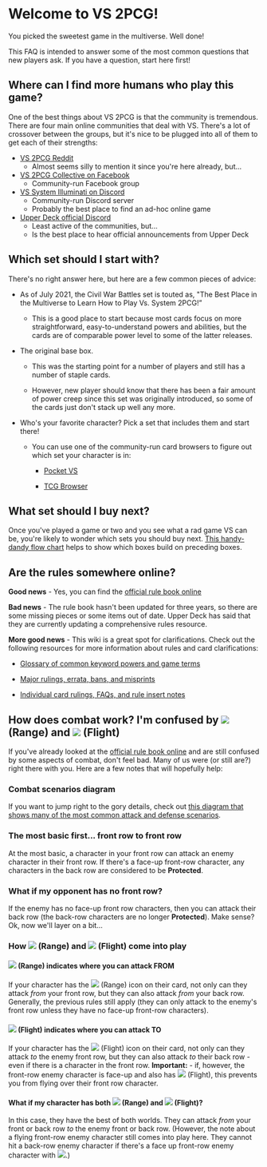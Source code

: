 # Welcome to VS 2PCG!
You picked the sweetest game in the multiverse. Well done!

This FAQ is intended to answer some of the most common questions that new players ask. If you have a question, start here first!

## Where can I find more humans who play this game?
One of the best things about VS 2PCG is that the community is tremendous. There are four main online communities that deal with VS. There's a lot of crossover between the groups, but it's nice to be plugged into all of them to get each of their strengths:

 - [VS 2PCG Reddit](https://www.reddit.com/r/VS2PCG/)
	 - Almost seems silly to mention it since you're here already, but...
 - [VS 2PCG Collective on Facebook](https://www.facebook.com/groups/860168987351982)
	 - Community-run Facebook group
 - [VS System Illuminati on Discord](https://discord.gg/yDB9MDfm)
	 - Community-run Discord server
	 - Probably the best place to find an ad-hoc online game
 - [Upper Deck official Discord](https://discord.gg/uHMaBXWD)
	 - Least active of the communities, but...
	 - Is the best place to hear official announcements from Upper Deck
 

## Which set should I start with? 
There's no right answer here, but here are a few common pieces of advice:

- As of July 2021, the Civil War Battles set is touted as, "The Best Place in the Multiverse to Learn How to Play Vs. System 2PCG!” 
	
	- This is a good place to start because most cards focus on more straightforward, easy-to-understand powers and abilities, but the cards are of comparable power level to some of the latter releases.

- The original base box.
	
	- This was the starting point for a number of players and still has a number of staple cards. 
	
	- However, new player should know that there has been a fair amount of power creep since this set was originally introduced, so some of the cards just don't stack up well any more.

- Who's your favorite character? Pick a set that includes them and start there!
	
	- You can use one of the community-run card browsers to figure out which set your character is in:
		
		- [Pocket VS](https://pocketvs.web.app/#/)
		
		- [TCG Browser](http://vs.tcgbrowser.com/)

## What set should I buy next? 
Once you've played a game or two and you see what a rad game VS can be, you're likely to wonder which sets you should buy next. [This handy-dandy flow chart](https://www.reddit.com/r/vs2pcg/wiki/whatsetnext) helps to show which boxes build on preceding boxes. 

## Are the rules somewhere online?
**Good news** - Yes, you can find the [official rule book online](https://docs.google.com/document/u/0/d/1nF6Wh6sNSTgopLu9-3p4P58LSq-pC-bxInOnBTvhRwc/mobilebasic)

**Bad news** - The rule book hasn't been updated for three years, so there are some missing pieces or some items out of date. Upper Deck has said that they are currently updating a comprehensive rules resource.

**More good news** - This wiki is a great spot for clarifications. Check out the following resources for more information about rules and card clarifications:
- [Glossary of common keyword powers and game terms](http://www.reddit.com/r/vs2pcg/wiki/glossary)

- [Major rulings, errata, bans, and misprints](https://www.reddit.com/r/vs2pcg/wiki/rulings)

- [Individual card rulings, FAQs, and rule insert notes](http://www.reddit.com/r/vs2pcg/wiki/rules-insert)

## How does combat work? I'm confused by ![](%%Range%%) (Range) and ![](%%Flight%%) (Flight)
If you've already looked at the [official rule book online](https://docs.google.com/document/u/0/d/1nF6Wh6sNSTgopLu9-3p4P58LSq-pC-bxInOnBTvhRwc/mobilebasic) and are still confused by some aspects of combat, don't feel bad. Many of us were (or still are?) right there with you. Here are a few notes that will hopefully help:

### Combat scenarios diagram
If you want to jump right to the gory details, check out [this diagram that shows many of the most common attack and defense scenarios](https://drive.google.com/file/d/1jf0-omCPcbpdqMTpQDRgiqGoCMIGVphS/view?usp=sharing). 

### The most basic first... front row to front row
At the most basic, a character in your front row can attack an enemy character in their front row. If there's a face-up front-row character, any characters in the back row are considered to be **Protected**.

### What if my opponent has no front row?
If the enemy has no face-up front row characters, then you can attack their back row (the back-row characters are no longer **Protected**). Make sense? Ok, now we'll layer on a bit...

### How ![](%%Range%%) (Range) and ![](%%Flight%%) (Flight) come into play

#### ![](%%Range%%)  (Range) indicates where you can attack FROM
If your character has the ![](%%Range%%) (Range) icon on their card, not only can they attack *from* your front row, but they can also attack *from* your back row. Generally, the previous rules still apply (they can only attack to the enemy's front row unless they have no face-up front-row characters).

####  ![](%%Flight%%)  (Flight) indicates where you can attack TO
If your character has the ![](%%Flight%%) (Flight) icon on their card, not only can they attack *to* the enemy front row, but they can also attack *to* their back row - even if there is a character in the front row. **Important:** - if, however, the front-row enemy character is face-up and also has ![](%%Flight%%) (Flight), this prevents you from flying over their front row character.

#### What if my character has both ![](%%Range%%) (Range) and ![](%%Flight%%) (Flight)?
In this case, they have the best of both worlds. They can attack *from* your front or back row *to* the enemy front or back row. (However, the note about a flying front-row enemy character still comes into play here. They cannot hit a back-row enemy character if there's a face up front-row enemy character with ![](%%Flight%%).)
<!--stackedit_data:
eyJoaXN0b3J5IjpbMTY2NTkwMzE3NywtMTg5MDgxNzQyOCw3MD
MyMjUzNzQsLTEyMDY1MTU1MzhdfQ==
-->